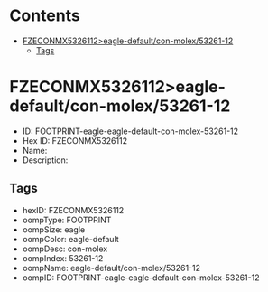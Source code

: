 



Contents
========

* [FZECONMX5326112>eagle-default/con-molex/53261-12](#fzeconmx5326112eagle-defaultcon-molex53261-12)
	* [Tags](#tags)

# FZECONMX5326112>eagle-default/con-molex/53261-12

- ID: FOOTPRINT-eagle-eagle-default-con-molex-53261-12
- Hex ID: FZECONMX5326112
- Name: 
- Description: 

## Tags

- hexID: FZECONMX5326112
- oompType: FOOTPRINT
- oompSize: eagle
- oompColor: eagle-default
- oompDesc: con-molex
- oompIndex: 53261-12
- oompName: eagle-default/con-molex/53261-12
- oompID: FOOTPRINT-eagle-eagle-default-con-molex-53261-12
